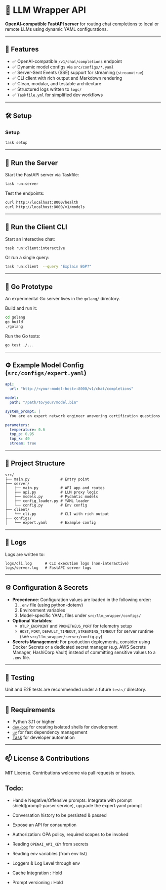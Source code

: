 # 🔁 LLM Wrapper API

**OpenAI-compatible FastAPI server** for routing chat completions to local or remote LLMs using dynamic YAML configurations.

---

## 🚀 Features

- ✅ OpenAI-compatible `/v1/chat/completions` endpoint  
- ✅ Dynamic model configs via `src/configs/*.yaml`  
- ✅ Server-Sent Events (SSE) support for streaming (`stream=true`)  
- ✅ CLI client with rich output and Markdown rendering  
- ✅ Clean, modular, and testable architecture  
- ✅ Structured logs written to `logs/`  
- ✅ `Taskfile.yml` for simplified dev workflows  

---


## 🛠️ Setup

### Setup 

```bash
task setup
```

---

## 🚦 Run the Server

Start the FastAPI server via Taskfile:

```bash
task run:server
```

Test the endpoints:

```bash
curl http://localhost:8000/health
curl http://localhost:8000/v1/models
```

---

## 💬 Run the Client CLI

Start an interactive chat:

```bash
task run:client:interactive
```

Or run a single query:

```bash
task run:client  --query "Explain BGP?"
```

---

## 📝 Go Prototype

An experimental Go server lives in the `golang/` directory.

Build and run it:

```bash
cd golang
go build
./golang
```

Run the Go tests:

```bash
go test ./...
```

---

## ⚙️ Example Model Config (`src/configs/expert.yaml`)

```yaml
api:
  url: "http://<your-model-host>:8000/v1/chat/completions"

model:
  path: "/path/to/your/model.bin"

system_prompt: |
  You are an expert network engineer answering certification questions concisely and accurately.

parameters:
  temperature: 0.6
  top_p: 0.95
  top_k: 40
  stream: true
```

---

## 📁 Project Structure

```
src/
├── main.py              # Entry point
├── server/
│   ├── main.py          # API app and routes
│   ├── api.py           # LLM proxy logic
│   ├── models.py        # Pydantic models
│   ├── config_loader.py # YAML loader
│   └── config.py        # Env config
├── client/
│   └── cli.py           # CLI with rich output
├── configs/
│   └── expert.yaml      # Example config
```

---

## 📂 Logs

Logs are written to:

```
logs/cli.log      # CLI execution logs (non-interactive)
logs/server.log   # FastAPI server logs
```
---
## ⚙️ Configuration & Secrets

- **Precedence**: Configuration values are loaded in the following order:
  1. `.env` file (using python-dotenv)
  2. Environment variables
  3. Model-specific YAML files under `src/llm_wrapper/configs/`
- **Optional Variables**:
  - `OTLP_ENDPOINT` and `PROMETHEUS_PORT` for telemetry setup
  - `HOST`, `PORT`, `DEFAULT_TIMEOUT`, `STREAMING_TIMEOUT` for server runtime (see `src/llm_wrapper/server/config.py`)
- **Secrets Management**: For production deployments, consider using Docker Secrets or a dedicated secret manager (e.g. AWS Secrets Manager, HashiCorp Vault) instead of committing sensitive values to a `.env` file.

---

## 🧪 Testing

Unit and E2E tests are recommended under a future `tests/` directory.


---

## 🧰 Requirements

- Python 3.11 or higher  
- [`dev-box`](https://jetify-com.vercel.app/docs/devbox/) for creating isolated shells for development
- [`uv`](https://github.com/astral-sh/uv) for fast dependency management  
- [Task](https://taskfile.dev) for developer automation

---

## 📫 License & Contributions

MIT License. Contributions welcome via pull requests or issues.

## Todo:
* Handle Negative/Offensive prompts: Integrate with prompt shield(prompt-parser service), upgrade the expert.yaml prompt
* Conversation history to be persisted & passed
* Expose an API for consumption
* Authorization: OPA policy, required scopes to be invoked
* Reading `OPENAI_API_KEY` from secrets
* Reading env variables (from env list)
* Loggers & Log Level through env

* Cache Integration : Hold
* Prompt versioning : Hold
